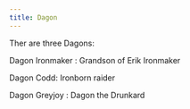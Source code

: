 ```yaml
---
title: Dagon
---
```


Ther are three Dagons:

Dagon Ironmaker : Grandson of Erik Ironmaker

Dagon Codd: Ironborn raider

Dagon Greyjoy : Dagon the Drunkard


